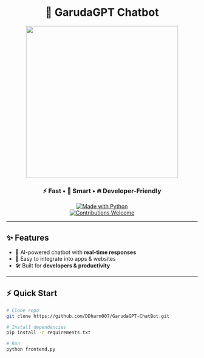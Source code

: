 <!-- GarudaGPT README -->

<div align="center">
  
# 🦅 GarudaGPT Chatbot  

<img src="https://media.tenor.com/gzQWfJOp7l8AAAAM/looking-around-eagle.gif" width="400"/>

### ⚡ Fast • 🤖 Smart • 🔥 Developer-Friendly  

[![Made with Python](https://img.shields.io/badge/Python-3776AB?style=for-the-badge&logo=python&logoColor=white)](https://www.python.org/)  
[![Contributions Welcome](https://img.shields.io/badge/Contributions-Welcome-blue?style=for-the-badge)](#)

</div>

---

## ✨ Features
- 🚀 AI-powered chatbot with **real-time responses**  
- 🔌 Easy to integrate into apps & websites  
- 🛠️ Built for **developers & productivity**  

---

## ⚡ Quick Start

```bash
# Clone repo
git clone https://github.com/DDharm007/GarudaGPT-ChatBot.git

# Install dependencies
pip install -r requirements.txt

# Run
python frontend.py
